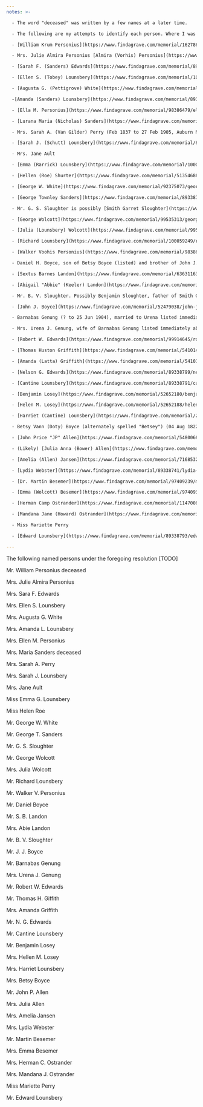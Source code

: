 ```yaml
---
notes: >-

  - The word "deceased" was written by a few names at a later time.

  - The following are my attempts to identify each person. Where I was unsure of something, I used Amy Atwater's list of original members from her history in the Centennial Celebration book, transcribed elsewhere with these materials. Otherwise, I tried to faithfully transcribe what was written. 

  - [William Krum Personius](https://www.findagrave.com/memorial/162786830/william-krum-personius) (10 Feb 1811 to 25 Apr 1887), Walker and Charles Personius' father.

  - Mrs. Julie Almira Personius [Almira (Vorhis) Personius](https://www.findagrave.com/memorial/162786849/almira-personius) (1817 to 09 Mar 1897).

  - [Sarah F. (Sanders) Edwards](https://www.findagrave.com/memorial/89338800/sarah-f-edwards) (09 Oct 1840 to 10 May 1896) Married to Nelson G. Edwards (listed), and sister of Amanda Lounsbery (listed) and Libbie Peck..

  - [Ellen S. (Tobey) Lounsbery](https://www.findagrave.com/memorial/100059393/ellen-s-lounsbery) (08 Aug 1841 to 22 Nov 1921), married to Richard Lounsbery.

  - [Augusta G. (Pettigrove) White](https://www.findagrave.com/memorial/92374994/augusta-g-white) (17 Jul 1835 to 08 Aug 1895).

  -[Amanda (Sanders) Lounsbery](https://www.findagrave.com/memorial/89338794/amanda-lounsbery) (12 Oct 1842 to 13 Nov 1921), wife of Edward Lounsbery below.

  - [Ella M. Personius](https://www.findagrave.com/memorial/98386479/ella-m-personius) (Dec 1840 to 1900).

  - [Lurana Maria (Nicholas) Sanders](https://www.findagrave.com/memorial/89338796/lurana-maria-sanders) (30 Oct 1820 to 13 Jan 1884), wife of George Townley Sanders and mother of Amanda Lounsbery and Libbie Peck.

  - Mrs. Sarah A. (Van Gilder) Perry (Feb 1837 to 27 Feb 1905, Auburn NY), wife of [Alamanza A. Perry](https://www.findagrave.com/memorial/162605606/alamanza-perry) (1833 to 04 May 1909), who does not appear in this list, but who does appear in Amy Atwater's list of original church members in the Centennial Celebration book.

  - [Sarah J. (Schutt) Lounsbery](https://www.findagrave.com/memorial/89338792/sarah-j-lounsbery) (03 Nov 1833 to 02 Feb 1900).

  - Mrs. Jane Ault

  - [Emma (Rarrick) Lounsbery](https://www.findagrave.com/memorial/100072894/emma-lounsbery) (1856 to 1939) married [Fred B. Lounsbery](https://www.findagrave.com/memorial/100072846/frederick-barnard-lounsbery) (03 Mar 1855 to 18 Jul 1933) whose parents are Cantine Lounsbery and Sarah J. (Schutt) Lounsbery, who are included elsewhere in this list.

  - [Hellen (Roe) Shurter](https://www.findagrave.com/memorial/51354686/helen-shurter) (1848 to 1877).

  - [George W. White](https://www.findagrave.com/memorial/92375073/george-w-white) (21 Apr 1824 to 25 Jun 1891).

  - [George Townley Sanders](https://www.findagrave.com/memorial/89338795/george-townley-sanders) (14 Nov 1818 to 04 May 1887), Amanda (Sanders) Lounsbery's father.

  - Mr. G. S. Sloughter is possibly [Smith Garret Sloughter](https://www.findagrave.com/memorial/183424869/smith-garret-sloughter) (26 Aug 1849 to 06 Apr 1941). His obituary in the Ithaca Journal, 01 Apr 1941, says "he was a son of Benjamin Sloughter and Sallie Pew Sloughter." 

  - [George Wolcott](https://www.findagrave.com/memorial/99535313/george-wolcott) (1836 to 1916), William Benton Wolcott's brother and husband of Edward Lounsbery's sister [Julia (Lounsbery) Wolcott](https://www.findagrave.com/memorial/99535356/julia-wolcott) (1838 to 1899 ).

  - [Julia (Lounsbery) Wolcott](https://www.findagrave.com/memorial/99535356/julia-wolcott) (1838 to 1899), wife of George Wolcott (listed).

  - [Richard Lounsbery](https://www.findagrave.com/memorial/100059249/richard-lounsbery) (27 Mar 1836 to 27 Jul 1881). Edward Lounsbery's brother.

  - [Walker Voohis Personius](https://www.findagrave.com/memorial/98386104/walker-voorhis-personius) (1836 to 1914). 

  - Daniel H. Boyce, son of Betsy Boyce (listed) and brother of John J. Boyce (listed).

  - [Sextus Barnes Landon](https://www.findagrave.com/memorial/63631163/sextus-barnes-landon) (20 Apr 1834 to 24 May 1925), married to Abigail, immediately following.

  - [Abigail "Abbie" (Keeler) Landon](https://www.findagrave.com/memorial/63631222/abigail-landon) (20 Oct 1836 to 30 Mar 1909), married to Sextus, immediately preceding.

  - Mr. B. V. Sloughter. Possibly Benjamin Sloughter, father of Smith Garret Sloughter mentioned above.

  - [John J. Boyce](https://www.findagrave.com/memorial/52479038/john-j-boyce) (16 Nov 1847 to 18 Nov 1931). Interestingly, the identified tombstone, which appears to be his, lists is death date as 1929. His obiturary states "a lifelong resident of Brooktondale... he was for many years employed as a mail carrier and in later years had conducted a shoe repair business in Brooktondale. He has been a member of the Baptist Church of that place for the past 50 years."

  - Barnabas Genung (? to 25 Jun 1904), married to Urena listed immediately below.

  - Mrs. Urena J. Genung, wife of Barnabas Genung listed immediately above.

  - [Robert W. Edwards](https://www.findagrave.com/memorial/99914645/robert-w-edwards) (1843 to 1921), brother of Nelson G. Edwards (listed).

  - [Thomas Huston Griffith](https://www.findagrave.com/memorial/54101439/gri) (08 Feb 1828 to 09 May 1914), husband of Amanda Griffith, immediately below.

  - [Amanda (Latta) Griffith](https://www.findagrave.com/memorial/54101520/amanda-griffith) (06 Aug 1829 to 03 Feb 1910), wife of Thomas Griffith, immediately above.

  - [Nelson G. Edwards](https://www.findagrave.com/memorial/89338799/nelson-g-edwards) (01 Aug 1835 to 21 Nov 1920), married to Amanda Lounsbery's sister [Sarah F. (Sanders) Edwards](https://www.findagrave.com/memorial/89338800/sarah-f-edwards) (09 Oct 1840 to 10 May 1896).

  - [Cantine Lounsbery](https://www.findagrave.com/memorial/89338791/cantine-lounsbery) (11 Dec 1831 to 16 Feb 1910), Edward Lounsbery's brother.

  - [Benjamin Losey](https://www.findagrave.com/memorial/52652180/benjamin-l-losey) (12 Jun 1816 to 13 Mar 1896), husband of Helen Losey, immediately below.

  - [Helen M. Losey](https://www.findagrave.com/memorial/52652188/helen-m-losey) (08 Jun 1826 to 31 Mar 1913), wife of Benjamin Losey, immediately above.

  - [Harriet (Cantine) Lounsbery](https://www.findagrave.com/memorial/20788872/harriet-lounsbery) (06 Nov 1801 to 17 Jul 1880), wife of Peter Lounsbery, married 21 Jun 1824 in Marbletown NY. Mother of Cantine, Richard and Edward Lounsbery as well as Julia (Lounsbery) Wolcott among several others.

  - Betsy Vann (Doty) Boyce (alternately spelled "Betsey") (04 Aug 1822 to 1899), mother of Daniel and John, both listed elsewhere. 

  - [John Price "JP" Allen](https://www.findagrave.com/memorial/54800661/john-price-allen) (31 Oct 1813 to 15 Jan 1892), husband of Julia (Bower) Allen and father of Amelia (Allen) Jansen, both listed immediately below.

  - (Likely) [Julia Anna (Bower) Allen](https://www.findagrave.com/memorial/97401377/julia-anna-allen) (01 Sep 1836 to 05 Apr 1932).

  - [Amelia (Allen) Jansen](https://www.findagrave.com/memorial/71685324/amelia-jansen) (1845 to 1881).

  - [Lydia Webster](https://www.findagrave.com/memorial/89338741/lydia-webster) (17 Sep 1801 to 15 Jun 1886).

  - [Dr. Martin Besemer](https://www.findagrave.com/memorial/97409239/martin-besemer) (1847 to 1916) married Emma (Wolcott) Besemer, immediately below.

  - [Emma (Wolcott) Besemer](https://www.findagrave.com/memorial/97409338/emma-besemer) (1845 to 1917) wife of Martin Besemer, immediately above.

  - [Herman Camp Ostrander](https://www.findagrave.com/memorial/114700885/herman-camp-ostrander) (12 May 1840 to 18 Aug 1908), husband of Mandana, immediately below.

  - [Mandana Jane (Howard) Ostrander](https://www.findagrave.com/memorial/114700941/mandana-jane-ostrander) (31 Oct 1843 to 31 May 1919), wife of Herman Ostrander, immediately above.

  - Miss Mariette Perry

  - [Edward Lounsbery](https://www.findagrave.com/memorial/89338793/edward-lounsbery) (11 Oct 1833 to 27 Nov 1904). Amanda (Sanders) Lounsbery's husband.

---
```


The following named persons under the foregoing resolution
[TODO]

Mr. William Personius deceased

Mrs. Julie Almira Personius

Mrs. Sara F. Edwards

Mrs. Ellen S. Lounsbery

Mrs. Augusta G. White

Mrs. Amanda L. Lounsbery

Mrs. Ellen M. Personius

Mrs. Maria Sanders deceased

Mrs. Sarah A. Perry

Mrs. Sarah J. Lounsbery

Mrs. Jane Ault

Miss Emma G. Lounsbery

Miss Helen Roe

Mr. George W. White

Mr. George T. Sanders

Mr. G. S. Sloughter

Mr. George Wolcott

Mrs. Julia Wolcott

Mr. Richard Lounsbery

Mr. Walker V. Personius

Mr. Daniel Boyce

Mr. S. B. Landon

Mrs. Abie Landon

Mr. B. V. Sloughter

Mr. J. J. Boyce

Mr. Barnabas Genung

Mrs. Urena J. Genung

Mr. Robert W. Edwards

Mr. Thomas H. Giffith

Mrs. Amanda Griffith

Mr. N. G. Edwards

Mr. Cantine Lounsbery

Mr. Benjamin Losey

Mrs. Hellen M. Losey

Mrs. Harriet Lounsbery

Mrs. Betsy Boyce

Mr. John P. Allen

Mrs. Julia Allen

Mrs. Amelia Jansen

Mrs. Lydia Webster

Mr. Martin Besemer

Mrs. Emma Besemer

Mrs. Herman C. Ostrander

Mrs. Mandana J. Ostrander

Miss Mariette Perry

Mr. Edward Lounsbery



